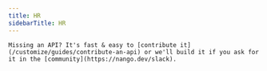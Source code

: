 ```yaml
---
title: HR
sidebarTitle: HR
---
```



    Missing an API? It's fast & easy to [contribute it](/customize/guides/contribute-an-api) or we'll build it if you ask for
    it in the [community](https://nango.dev/slack).



    
    
    
    
    
    
    
    
    
    
    
    
    

